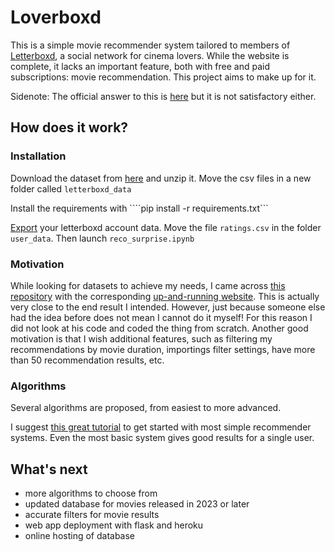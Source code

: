 # Loverboxd

This is a simple movie recommender system tailored to members of [Letterboxd](https://letterboxd.com), a social network for cinema lovers. While the website is complete, it lacks an important feature, both with free and paid subscriptions: movie recommendation. This project aims to make up for it.

Sidenote: The official answer to this is [here](https://letterboxd.com/about/faq/#recommendations) but it is not satisfactory either.

<!-- All you will need is a Letterboxd account with several movies rated. The more the better. Then you have to export your data and upload here (website to come) the file ``reviews.csv`` -->

## How does it work?

### Installation

Download the dataset from [here](https://www.kaggle.com/samlearner/letterboxd-movie-ratings-data) and unzip it. Move the csv files in a new folder called `letterboxd_data`

Install the requirements with
````pip install -r requirements.txt```

[Export](https://letterboxd.com/settings/data/) your letterboxd account data. Move the file `ratings.csv` in the folder `user_data`. Then launch `reco_surprise.ipynb`


### Motivation

While looking for datasets to achieve my needs, I came across [this repository](https://github.com/sdl60660/letterboxd_recommendations) with the corresponding [up-and-running website](https://letterboxd.samlearner.com/). This is actually very close to the end result I intended. However, just because someone else had the idea before does not mean I cannot do it myself! For this reason I did not look at his code and coded the thing from scratch. Another good motivation is that I wish additional features, such as filtering my recommendations by movie duration, importings filter settings, have more than 50 recommendation results, etc.


### Algorithms

Several algorithms are proposed, from easiest to more advanced.

I suggest [this great tutorial](https://realpython.com/build-recommendation-engine-collaborative-filtering/) to get started with most simple recommender systems. Even the most basic system gives good results for a single user.

## What's next

- more algorithms to choose from
- updated database for movies released in 2023 or later
- accurate filters for movie results
- web app deployment with flask and heroku
- online hosting of database

